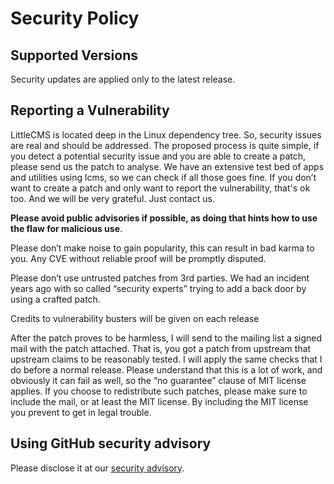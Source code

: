 # Security Policy

## Supported Versions

Security updates are applied only to the latest release.

## Reporting a Vulnerability

LittleCMS is located deep in the Linux dependency tree. So, security issues are real and should be addressed. The proposed process is quite simple, if you detect a potential security issue and you are able to create a patch, please send us the patch to analyse. We have an extensive test bed of apps and utilities using lcms, so we can check if all those goes fine. If you don’t want to create a patch and only want to report the vulnerability, that's ok too. And we will be very grateful. Just contact us.

**Please avoid public advisories if possible, as doing that hints how to use the flaw for malicious use**.

Please don’t make noise to gain popularity, this can result in bad karma to you. Any CVE without reliable proof will be promptly disputed.

Please don’t use untrusted patches from 3rd parties. We had an incident years ago with so called “security experts” trying to add a back door by using a crafted patch.

Credits to vulnerability busters will be given on each release

After the patch proves to be harmless, I will send to the mailing list a signed mail with the patch attached. 
That is, you got a patch from upstream that upstream claims to be reasonably tested. I will apply the same checks that I do before a normal release. 
Please understand that this is a lot of work, and obviously it can fail as well, so the “no guarantee” clause of MIT license applies. If you choose to 
redistribute such patches, please make sure to include the mail, or at least the MIT license. By including the MIT license you prevent to get in legal trouble.

## Using GitHub security advisory

Please disclose it at our [security advisory](https://github.com/mm2/Little-CMS/security/advisories/new).

